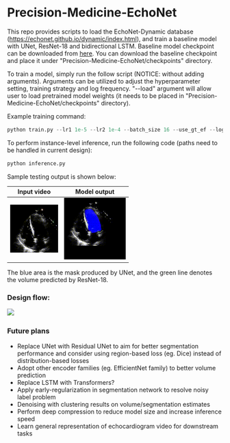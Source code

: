# Precision-Medicine-EchoNet


This repo provides scripts to load the EchoNet-Dynamic database (https://echonet.github.io/dynamic/index.html), and train a baseline model with UNet, ResNet-18 and bidirectional LSTM. Baseline model checkpoint can be downloaded from [here](https://drive.google.com/file/d/1wvTwb3RYrIqviocweQOxsRQN5bgsIiN2/view?usp=sharing). You can download the baseline checkpoint and place it under "Precision-Medicine-EchoNet/checkpoints" directory.

To train a model, simply run the follow script (NOTICE: without adding arguments). Arguments can be utilized to adjust the hyperparameter setting, training strategy and log frequency. "--load" argument will allow user to load pretrained model weights (it needs to be placed in "Precision-Medicine-EchoNet/checkpoints" directory).


Example training command:
```python
python train.py --lr1 1e-5 --lr2 1e-4 --batch_size 16 --use_gt_ef --log_every 200 --device 'cuda' --load 'foo.pt'
```

To perform instance-level inference, run the following code (paths need to be handled in current design):
```python
python inference.py
```


Sample testing output is shown below:

Input video                       |  Model output
:--------------------------------:|:----------------------------------------:
![](pics/0X347C08CBDD9C7630.gif)  |  ![](pics/output-0X347C08CBDD9C7630.gif)

The blue area is the mask produced by UNet, and the green line denotes the volume predicted by ResNet-18.


### Design flow:
![](pics/workflow.gif)


### Future plans
- Replace UNet with Residual UNet to aim for better segmentation performance and consider using region-based loss (eg. Dice) instead of distribution-based losses
- Adopt other encoder families (eg. EfficientNet family) to better volume prediction
- Replace LSTM with Transformers?
- Apply early-regularization in segmentation network to resolve noisy label problem
- Denoising with clustering results on volume/segmentation estimates
- Perform deep compression to reduce model size and increase inference speed 
- Learn general representation of echocardiogram video for downstream tasks

